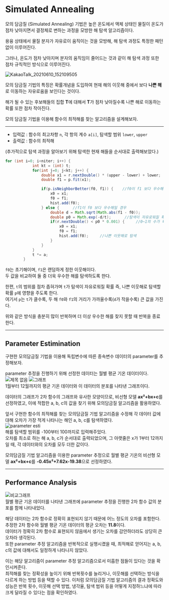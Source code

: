 # Simulated Annealing     
     
     
모의 담금질 (Simulated Annealing) 기법은 높은 온도에서 액체 상태인 물질이 온도가 
점차 낮아지면서 결정체로 변하는 과정을 모방한 해 탐색 알고리즘이다.
     
용융 상태에서 물질 분자가 자유로이 움직이는 것을 모방해, 해 탐색 과정도 특정한 
패턴 없이 이루어진다.     

그러나, 온도가 점차 낮아지며 분자의 움직임이 줄어드는 것과 같이 해 탐색 과정 또한 
점차 규칙적인 방식으로 이루어진다.     

![KakaoTalk_20210610_152109505](https://user-images.githubusercontent.com/80511210/121558366-98854f80-ca50-11eb-93e2-03f9b839430c.jpg)
     
     
모의 담금질 기법의 특징은 확률개념을 도입하여 현재 해의 이웃해 중에서 보다 **나쁜 
해**로 이동하는 자유로움을 보인다는 것이다.     

해가 될 수 있는 후보해들의 집합 **T**에 대해서 **T**가 점차 낮아질수록 나쁜 해로
이동하는 확률 또한 점차 작아진다.     
     
     
모의 담금질 기법을 이용해 함수의 최적해를 찾는 알고리즘을 설계해보자.     
     
     
     
-------
     
+ 입력값 : 함수의 최고차항 `n`, 각 항의 계수 `a[i]`, 탐색할 범위 `lower`, `upper`
+ 출력값 : 함수의 최적해
     
(추가적으로 탐색 과정을 알아보기 위해 탐색한 현재 해들을 순서대로 출력해보았다.)     

```java
for (int i=0; i<niter; i++) {
            int kt = (int) t;
            for(int j=0; j<kt; j++) {
                double x1 = r.nextDouble() * (upper - lower) + lower;    //범위 내에서 랜덤한 수 x1
                double f1 = p.fit(x1);

                if(p.isNeighborBetter(f0, f1)) {    //f0이 f1 보다 우수해일 경우
                    x0 = x1;
                    f0 = f1;
                    hist.add(f0);
                } else {      //f1이 f0 보다 우수해일 경우
                    double d = Math.sqrt(Math.abs(f1 - f0));
                    double p0 = Math.exp(-d/t);      //탐색이 자유로워질 확률 p
                    if(r.nextDouble() < p0 * 0.001) {     //0~1의 수가 확률 p내에 들 경우 (임의로 0.001 곱해줌)
                        x0 = x1;
                        f0 = f1;
                        hist.add(f0);     //나쁜 이웃해로 탐색
                    }
                }
            }
            t *= a;
        }
```

`f0`는 초기해이며, `f1`은 랜덤하게 정한 이웃해이다.     
두 값을 비교하여 둘 중 더욱 우수한 해를 탐색하도록 한다.    
     
한편, `t`의 범위를 점차 좁혀가며 `t`가 탐색이 자유로워질 확률 즉, 나쁜 이웃해로 탐색할 
확률 `p`에 영향을 주도록 한다.     
여기서 `p`는 `t`가 클수록, 두 해 `f0`와 `f1`의 거리가 가까울수록(`d`가 작을수록) 큰 값을 가진다.     
     
위와 같은 방식을 충분히 많이 반복하며 더 이상 우수한 해를 찾지 못할 때 반복을 종료한다.     
     
     

-------

## Parameter Estimination
     
구현한 모의담금질 기법을 이용해 독립변수에 따른 종속변수 데이터의 parameter를 추정해보자.     
     
parameter 추정을 진행하기 위해 선정한 데이터는 월별 평균 기온 데이터이다.     
![제목 없음](https://user-images.githubusercontent.com/80511210/121530150-1721c300-ca38-11eb-8884-4169deb6e6b0.png)
![그래프](https://user-images.githubusercontent.com/80511210/121558009-3c223000-ca50-11eb-8fdc-b14acca87315.jpg)     
1월부터 12월까지의 평균 기온 데이터와 이 데이터의 분포를 나타낸 그래프이다.     
     
     
데이터의 그래프가 2차 함수의 그래프와 유사한 모양이므로, 비선형 모델 **ax²+bx+c**를 선정하였고, 
이에 적합한 a, b, c의 값을 찾기 위해 모의담금질 알고리즘을 활용하였다.    
     
앞서 구현한 함수의 최적해를 찾는 모의담금질 기법 알고리즘을 수정해 각 데이터 값에 대해 
오차가 가장 적게 나타나는 해인 a, b, c를 탐색하였다.     
![parameter esti](https://user-images.githubusercontent.com/80511210/121548470-ffead180-ca47-11eb-81d2-c2b0774d9576.png)     
해를 탐색할 범위를 -100부터 100까지로 입력해주었다.     
오차를 최소로 하는 해 a, b, c가 순서대로 출력되었으며, 그 아랫줄은 x가 1부터 12까지일 때, 
각 데이터와의 오차를 모두 더한 값이다.     
     
모의담금질 기법 알고리즘을 이용한 parameter 추정으로 월별 평균 기온의 비선형 모델 **ax²+bx+c**를 
**-0.45x²+7.62x-19.38**으로 선정하였다.     
     
     

-------

## Performance Analysis
     
![비교그래프](https://user-images.githubusercontent.com/80511210/121558032-3fb5b700-ca50-11eb-8056-a1bfc33df17c.jpg)    
월별 평균 기온 데이터를 나타낸 그래프에 parameter 추정을 진행한 2차 함수 값의 분포를 
함께 나타내었다.    

해당 데이터는 2차 함수로 정확히 표현되지 않기 때문에 어느 정도의 오차를 포함한다.     
추정한 2차 함수와 월별 평균 기온 데이터의 평균 오차는 **11.8**이다.      
데이터가 정확히 2차 함수로 표현되지 않음에서 생기는 오차를 감안하더라도 상당히 
큰 오차라 생각된다.     
또한 parameter 추정 알고리즘을 반복적으로 실행시켰을 때, 최적해로 얻어지는 a, b, c의
값에 대해서도 일정하게 나타나지 않았다.     
     
이는 해당 알고리즘이 parameter 추정 알고리즘으로서 미흡한 점들이 있다는 것을 확인시켜준다.     
최적해를 찾는 정확성을 높이기 위해 반복횟수를 늘리거나, 이웃해를 선택하는 방식을 
다르게 하는 방법 등을 택할 수 있다. 이처럼 모의담금질 기법 알고리즘의 결과 정확도와 성능은 
반복 횟수, 이웃해 선택 방법, 냉각율, 탐색 범위 등을 어떻게 지정하느냐에 따라 크게 
달라질 수 있다는 점을 확인하였다.